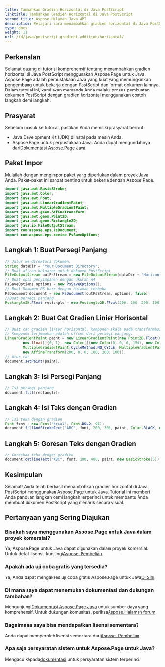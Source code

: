 ```yaml
---
title: Tambahkan Gradien Horizontal di Java PostScript
linktitle: Tambahkan Gradien Horizontal di Java PostScript
second_title: Aspose.Halaman Java API
description: Pelajari cara menambahkan gradien horizontal di Java PostScript dengan Aspose.Page untuk Java. Buat dokumen yang menakjubkan secara visual dengan mudah.
type: docs
weight: 11
url: /id/java/postscript-gradient-addition/horizontal/
---
```

## Perkenalan
Selamat datang di tutorial komprehensif tentang menambahkan gradien horizontal di Java PostScript menggunakan Aspose.Page untuk Java. Aspose.Page adalah perpustakaan Java yang kuat yang memungkinkan pengembang untuk bekerja dengan PostScript dan format dokumen lainnya. Dalam tutorial ini, kami akan memandu Anda melalui proses pembuatan dokumen PostScript dengan gradien horizontal menggunakan contoh langkah demi langkah.
## Prasyarat
Sebelum masuk ke tutorial, pastikan Anda memiliki prasyarat berikut:
- Java Development Kit (JDK) diinstal pada mesin Anda.
- Aspose.Page untuk perpustakaan Java. Anda dapat mengunduhnya dari[Dokumentasi Aspose.Page Java](https://reference.aspose.com/page/java/).
## Paket Impor
Mulailah dengan mengimpor paket yang diperlukan dalam proyek Java Anda. Paket-paket ini sangat penting untuk bekerja dengan Aspose.Page.
```java
import java.awt.BasicStroke;
import java.awt.Color;
import java.awt.Font;
import java.awt.LinearGradientPaint;
import java.awt.MultipleGradientPaint;
import java.awt.geom.AffineTransform;
import java.awt.geom.Point2D;
import java.awt.geom.Rectangle2D;
import java.io.FileOutputStream;
import com.aspose.eps.PsDocument;
import com.aspose.eps.device.PsSaveOptions;

```
## Langkah 1: Buat Persegi Panjang
```java
// Jalur ke direktori dokumen.
String dataDir = "Your Document Directory";
// Buat aliran keluaran untuk dokumen PostScript
FileOutputStream outPsStream = new FileOutputStream(dataDir + "HorizontalGradient_outPS.ps");
// Buat opsi penyimpanan dengan ukuran A4
PsSaveOptions options = new PsSaveOptions();
// Buat Dokumen PS baru dengan halaman terbuka
PsDocument document = new PsDocument(outPsStream, options, false);
//Buat persegi panjang
Rectangle2D.Float rectangle = new Rectangle2D.Float(200, 100, 200, 100);
```
## Langkah 2: Buat Cat Gradien Linier Horisontal
```java
// Buat cat gradien linier horizontal. Komponen skala pada transformasi harus sama dengan lebar dan tinggi persegi panjang.
// Komponen terjemahan adalah offset dari persegi panjang.
LinearGradientPaint paint = new LinearGradientPaint(new Point2D.Float(0, 0), new Point2D.Float(200, 100),
        new float[]{0, 1}, new Color[]{new Color(0, 0, 0, 150), new Color(40, 128, 70, 50)},
        MultipleGradientPaint.CycleMethod.NO_CYCLE, MultipleGradientPaint.ColorSpaceType.SRGB,
        new AffineTransform(200, 0, 0, 100, 200, 100));
// Atur cat
document.setPaint(paint);
```
## Langkah 3: Isi Persegi Panjang
```java
// Isi persegi panjang
document.fill(rectangle);
```
## Langkah 4: Isi Teks dengan Gradien
```java
// Isi teks dengan gradien
Font font = new Font("Arial", Font.BOLD, 96);
document.fillAndStrokeText("ABC", font, 200, 300, paint, Color.BLACK, new BasicStroke(2));
```
## Langkah 5: Goresan Teks dengan Gradien
```java
// Goreskan teks dengan gradien
document.outlineText("ABC", font, 200, 400, paint, new BasicStroke(5));
```
## Kesimpulan
Selamat! Anda telah berhasil menambahkan gradien horizontal di Java PostScript menggunakan Aspose.Page untuk Java. Tutorial ini memberi Anda panduan langkah demi langkah terperinci untuk membantu Anda membuat dokumen PostScript yang menarik secara visual.
## Pertanyaan yang Sering Diajukan
### Bisakah saya menggunakan Aspose.Page untuk Java dalam proyek komersial?
Ya, Aspose.Page untuk Java dapat digunakan dalam proyek komersial. Untuk detail lisensi, kunjungi[Aspose. Pembelian](https://purchase.aspose.com/buy).
### Apakah ada uji coba gratis yang tersedia?
 Ya, Anda dapat mengakses uji coba gratis Aspose.Page untuk Java[Di Sini](https://releases.aspose.com/).
### Di mana saya dapat menemukan dokumentasi dan dukungan tambahan?
 Mengunjungi[Dokumentasi Aspose.Page Java](https://reference.aspose.com/page/java/) untuk sumber daya yang komprehensif. Untuk dukungan komunitas, periksa[Aspose.Halaman forum](https://forum.aspose.com/c/page/39).
### Bagaimana saya bisa mendapatkan lisensi sementara?
 Anda dapat memperoleh lisensi sementara dari[Aspose. Pembelian](https://purchase.aspose.com/temporary-license/).
### Apa saja persyaratan sistem untuk Aspose.Page untuk Java?
 Mengacu kepada[dokumentasi](https://reference.aspose.com/page/java/) untuk persyaratan sistem terperinci.